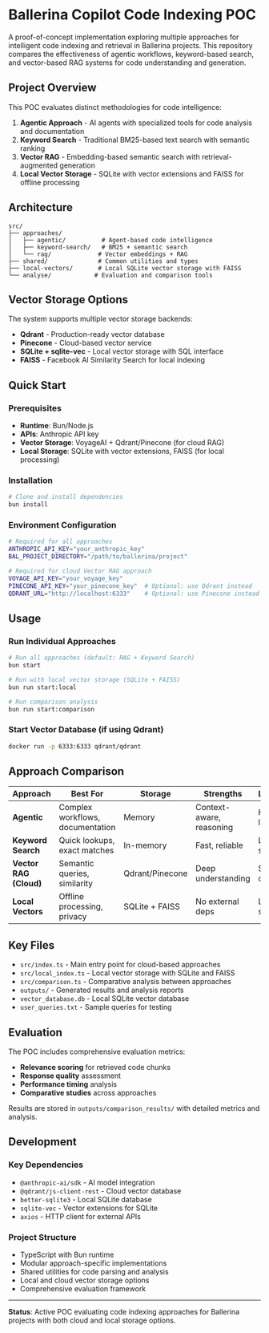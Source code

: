 # Ballerina Copilot Code Indexing POC

A proof-of-concept implementation exploring multiple approaches for intelligent code indexing and retrieval in Ballerina projects. This repository compares the effectiveness of agentic workflows, keyword-based search, and vector-based RAG systems for code understanding and generation.

## Project Overview

This POC evaluates distinct methodologies for code intelligence:

1. **Agentic Approach** - AI agents with specialized tools for code analysis and documentation
2. **Keyword Search** - Traditional BM25-based text search with semantic ranking
3. **Vector RAG** - Embedding-based semantic search with retrieval-augmented generation
4. **Local Vector Storage** - SQLite with vector extensions and FAISS for offline processing

## Architecture

```
src/
├── approaches/
│   ├── agentic/          # Agent-based code intelligence
│   ├── keyword-search/   # BM25 + semantic search
│   └── rag/             # Vector embeddings + RAG
├── shared/              # Common utilities and types
├── local-vectors/       # Local SQLite vector storage with FAISS
└── analyse/            # Evaluation and comparison tools
```

## Vector Storage Options

The system supports multiple vector storage backends:

- **Qdrant** - Production-ready vector database
- **Pinecone** - Cloud-based vector service
- **SQLite + sqlite-vec** - Local vector storage with SQL interface
- **FAISS** - Facebook AI Similarity Search for local indexing

## Quick Start

### Prerequisites
- **Runtime**: Bun/Node.js
- **APIs**: Anthropic API key
- **Vector Storage**: VoyageAI + Qdrant/Pinecone (for cloud RAG)
- **Local Storage**: SQLite with vector extensions, FAISS (for local processing)

### Installation
```bash
# Clone and install dependencies
bun install
```

### Environment Configuration
```bash
# Required for all approaches
ANTHROPIC_API_KEY="your_anthropic_key"
BAL_PROJECT_DIRECTORY="/path/to/ballerina/project"

# Required for cloud Vector RAG approach
VOYAGE_API_KEY="your_voyage_key"
PINECONE_API_KEY="your_pinecone_key"  # Optional: use Qdrant instead
QDRANT_URL="http://localhost:6333"    # Optional: use Pinecone instead
```

## Usage

### Run Individual Approaches
```bash
# Run all approaches (default: RAG + Keyword Search)
bun start

# Run with local vector storage (SQLite + FAISS)
bun run start:local

# Run comparison analysis
bun run start:comparison
```

### Start Vector Database (if using Qdrant)
```bash
docker run -p 6333:6333 qdrant/qdrant
```

## Approach Comparison

| Approach | Best For | Storage | Strengths | Limitations |
|----------|----------|---------|-----------|-------------|
| **Agentic** | Complex workflows, documentation | Memory | Context-aware, reasoning | Higher latency |
| **Keyword Search** | Quick lookups, exact matches | In-memory | Fast, reliable | Limited semantics |
| **Vector RAG (Cloud)** | Semantic queries, similarity | Qdrant/Pinecone | Deep understanding | Setup complexity |
| **Local Vectors** | Offline processing, privacy | SQLite + FAISS | No external deps | Limited scalability |

## Key Files

- `src/index.ts` - Main entry point for cloud-based approaches
- `src/local_index.ts` - Local vector storage with SQLite and FAISS
- `src/comparison.ts` - Comparative analysis between approaches
- `outputs/` - Generated results and analysis reports
- `vector_database.db` - Local SQLite vector database
- `user_queries.txt` - Sample queries for testing

## Evaluation

The POC includes comprehensive evaluation metrics:
- **Relevance scoring** for retrieved code chunks
- **Response quality** assessment
- **Performance timing** analysis
- **Comparative studies** across approaches

Results are stored in `outputs/comparison_results/` with detailed metrics and analysis.

## Development

### Key Dependencies
- `@anthropic-ai/sdk` - AI model integration
- `@qdrant/js-client-rest` - Cloud vector database
- `better-sqlite3` - Local SQLite database
- `sqlite-vec` - Vector extensions for SQLite
- `axios` - HTTP client for external APIs

### Project Structure
- TypeScript with Bun runtime
- Modular approach-specific implementations
- Shared utilities for code parsing and analysis
- Local and cloud vector storage options
- Comprehensive evaluation framework

---

**Status**: Active POC evaluating code indexing approaches for Ballerina projects with both cloud and local storage options.